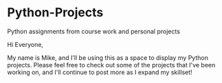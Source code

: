 # Python-Projects
Python assignments from course work and personal projects

Hi Everyone,

My name is Mike, and I'll be using this as a space to display my Python projects.
Please feel free to check out some of the projects that I've been working on, and I'll continue to post more as I expand my skillset!
